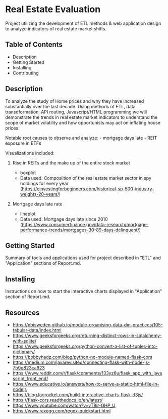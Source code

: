# Real Estate Evaluation
Project utilizing the development of ETL methods & web application design to analyze indicators of real estate market shifts.

## Table of Contents
- Description
- Getting Started
- Installing
- Contributing

## Description
To analyze the study of Home prices and why they have increased substantially over the last decade. Using methods of ETL, data transoformation, API routing, Javascript/HTML programming we will demonstrate the trends in real estate market indicators to understand the scope of market volatility and how opportunists may act on inflating house prices.

Notable root causes to observe and analyze:
    - mortgage days late
    - REIT exposure in ETFs

Visualizations included:
1. Rise in REITs and the make up of the entire stock market
    - boxplot
    - Data used: Composiition of the real estate market sector in spy holdings for every year
      (https://einvestingforbeginners.com/historical-sp-500-industry-weights-20-years/)

2. Mortgage days late rate
    - lineplot
    - Data used: Mortgage days late since 2010 (https://www.consumerfinance.gov/data-research/mortgage-performance-trends/mortgages-30-89-days-delinquent/)

## Getting Started
Summary of tools and applications used for project described in "ETL" and "Application" sections of Report.md. 

## Installing
Instructions on how to start the interactive charts displayed in "Application" section of Report.md.

## Resources
- https://nbisweden.github.io/module-organising-data-dm-practices/105-tabular-data/index.html
- https://www.geeksforgeeks.org/returning-distinct-rows-in-sqlalchemy-with-sqlite/
- https://www.geeksforgeeks.org/python-convert-a-list-of-tuples-into-dictionary/
- https://bobbyhadz.com/blog/python-no-module-named-flask-cors
- https://medium.com/javarevisited/connecting-flask-with-node-js-7b9d823ca923
- https://www.reddit.com/r/flask/comments/133yz6u/flask_app_with_javascript_front_end/
- https://www.educative.io/answers/how-to-serve-a-static-html-file-in-nodejs
- https://blog.logrocket.com/build-interactive-charts-flask-d3js/
- https://flask-cors.readthedocs.io/en/latest/
- https://www.youtube.com/watch?v=vT8ir-GHP_U
- https://www.rexegg.com/regex-quickstart.html



